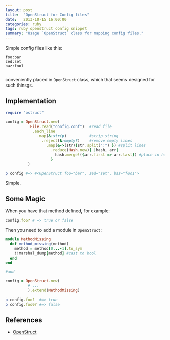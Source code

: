 ```yaml
---
layout: post
title:  "OpenStruct for Config files"
date:   2013-10-15 16:00:00
categories: ruby
tags: ruby openstruct config snippet
summary: "Usage `OpenStruct` class for mapping config files." 
---
```



Simple config files like this:

```text
foo:bar
zed:set
baz:foo1


```

conveniently placed in `OpenStruct` class, which that seems designed for such thinsgs.


Implementation
--------------

```ruby
require "ostruct"

config = OpenStruct.new(
           File.read("config.conf")  #read file
            .each_line 
              .map(&:strip)          #strip string
                .reject(&:empty?)    #remove empty lines
                  .map(&->(str){str.split(":") }) #split lines
                    .reduce(Hash.new){ |hash, arr|  
                      hash.merge!({arr.first => arr.last}) #place in hash
                    }
          )

p config #=> #<OpenStruct foo="bar", zed="set", baz="foo1">
```

Simple.

Some Magic
------------

When you have that method defined, for example:

```ruby
config.foo? # => true or false
```

Then you need to add a module in `OpenStruct`:

```ruby
module MethodMissing
  def method_missing(method)
    method = method[0...-1].to_sym 
    !!marshal_dump[method] #cast to bool
  end
end

#and 

config = OpenStruct.new( 
          # ...
          ).extend(MethodMissing)

p config.foo?  #=> true
p config.foo0? #=> false
```

References
------------

+   [OpenStruct](http://www.ruby-doc.org/stdlib-2.0.0/libdoc/ostruct/rdoc/OpenStruct.html)